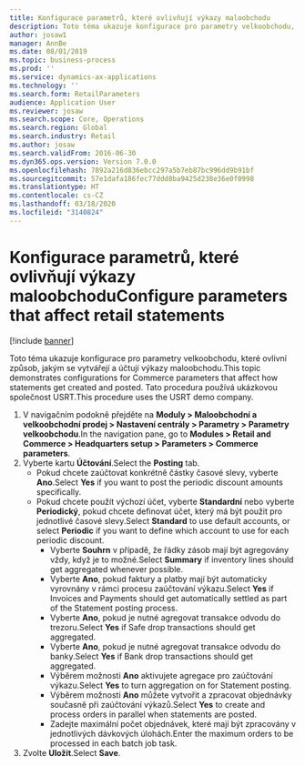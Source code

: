 ```yaml
---
title: Konfigurace parametrů, které ovlivňují výkazy maloobchodu
description: Toto téma ukazuje konfigurace pro parametry velkoobchodu, které ovlivní způsob, jakým se vytvářejí a účtují výkazy maloobchodu.
author: josaw1
manager: AnnBe
ms.date: 08/01/2019
ms.topic: business-process
ms.prod: ''
ms.service: dynamics-ax-applications
ms.technology: ''
ms.search.form: RetailParameters
audience: Application User
ms.reviewer: josaw
ms.search.scope: Core, Operations
ms.search.region: Global
ms.search.industry: Retail
ms.author: josaw
ms.search.validFrom: 2016-06-30
ms.dyn365.ops.version: Version 7.0.0
ms.openlocfilehash: 7892a216d836ebcc297a5b7eb87bc996dd9b91bf
ms.sourcegitcommit: 57e1dafa186fec77ddd8ba9425d238e36e0f0998
ms.translationtype: HT
ms.contentlocale: cs-CZ
ms.lasthandoff: 03/18/2020
ms.locfileid: "3140824"
---
```

# <a name="configure-parameters-that-affect-retail-statements"></a><span data-ttu-id="1aa91-103">Konfigurace parametrů, které ovlivňují výkazy maloobchodu</span><span class="sxs-lookup"><span data-stu-id="1aa91-103">Configure parameters that affect retail statements</span></span>

[!include [banner](../includes/banner.md)]

<span data-ttu-id="1aa91-104">Toto téma ukazuje konfigurace pro parametry velkoobchodu, které ovlivní způsob, jakým se vytvářejí a účtují výkazy maloobchodu.</span><span class="sxs-lookup"><span data-stu-id="1aa91-104">This topic demonstrates configurations for Commerce parameters that affect how statements get created and posted.</span></span> <span data-ttu-id="1aa91-105">Tato procedura používá ukázkovou společnost USRT.</span><span class="sxs-lookup"><span data-stu-id="1aa91-105">This procedure uses the USRT demo company.</span></span>

1. <span data-ttu-id="1aa91-106">V navigačním podokně přejděte na **Moduly > Maloobchodní a velkoobchodní prodej > Nastavení centrály > Parametry > Parametry velkoobchodu**.</span><span class="sxs-lookup"><span data-stu-id="1aa91-106">In the navigation pane, go to **Modules > Retail and Commerce > Headquarters setup  > Parameters > Commerce parameters**.</span></span>
2. <span data-ttu-id="1aa91-107">Vyberte kartu **Účtování**.</span><span class="sxs-lookup"><span data-stu-id="1aa91-107">Select the **Posting** tab.</span></span>
    - <span data-ttu-id="1aa91-108">Pokud chcete zaúčtovat konkrétně částky časové slevy, vyberte **Ano**.</span><span class="sxs-lookup"><span data-stu-id="1aa91-108">Select **Yes** if you want to post the periodic discount amounts specifically.</span></span>  
    - <span data-ttu-id="1aa91-109">Pokud chcete použít výchozí účet, vyberte **Standardní** nebo vyberte **Periodický**, pokud chcete definovat účet, který má být použit pro jednotlivé časové slevy.</span><span class="sxs-lookup"><span data-stu-id="1aa91-109">Select **Standard** to use default accounts, or select **Periodic** if you want to define which account to use for each periodic discount.</span></span>  
      - <span data-ttu-id="1aa91-110">Vyberte **Souhrn** v případě, že řádky zásob mají být agregovány vždy, když je to možné.</span><span class="sxs-lookup"><span data-stu-id="1aa91-110">Select **Summary** if inventory lines should get aggregated whenever possible.</span></span>  
      - <span data-ttu-id="1aa91-111">Vyberte **Ano**, pokud faktury a platby mají být automaticky vyrovnány v rámci procesu zaúčtování výkazu.</span><span class="sxs-lookup"><span data-stu-id="1aa91-111">Select **Yes** if Invoices and Payments should get automatically settled as part of the Statement posting process.</span></span>  
      - <span data-ttu-id="1aa91-112">Vyberte **Ano**, pokud je nutné agregovat transakce odvodu do trezoru.</span><span class="sxs-lookup"><span data-stu-id="1aa91-112">Select **Yes** if Safe drop transactions should get aggregated.</span></span>  
      - <span data-ttu-id="1aa91-113">Vyberte **Ano**, pokud je nutné agregovat transakce odvodu do banky.</span><span class="sxs-lookup"><span data-stu-id="1aa91-113">Select **Yes** if Bank drop transactions should get aggregated.</span></span>  
      - <span data-ttu-id="1aa91-114">Výběrem možnosti **Ano** aktivujete agregace pro zaúčtování výkazu.</span><span class="sxs-lookup"><span data-stu-id="1aa91-114">Select **Yes** to turn aggregation on for Statement posting.</span></span>  
      - <span data-ttu-id="1aa91-115">Výběrem možnosti **Ano** můžete vytvořit a zpracovat objednávky současně při zaúčtování výkazů.</span><span class="sxs-lookup"><span data-stu-id="1aa91-115">Select **Yes** to create and process orders in parallel when statements are posted.</span></span>  
      - <span data-ttu-id="1aa91-116">Zadejte maximální počet objednávek, které mají být zpracovány v jednotlivých dávkových úlohách.</span><span class="sxs-lookup"><span data-stu-id="1aa91-116">Enter the maximum orders to be processed in each batch job task.</span></span>  
3. <span data-ttu-id="1aa91-117">Zvolte **Uložit**.</span><span class="sxs-lookup"><span data-stu-id="1aa91-117">Select **Save**.</span></span>


